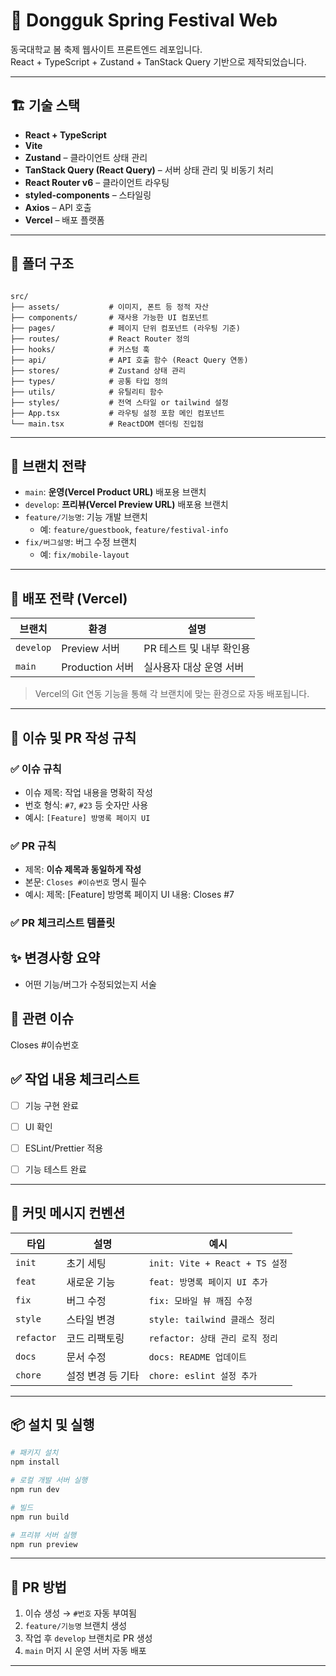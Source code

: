 # 🎉 Dongguk Spring Festival Web

동국대학교 봄 축제 웹사이트 프론트엔드 레포입니다.  
React + TypeScript + Zustand + TanStack Query 기반으로 제작되었습니다.

---

## 🏗️ 기술 스택

- **React + TypeScript**
- **Vite**
- **Zustand** – 클라이언트 상태 관리
- **TanStack Query (React Query)** – 서버 상태 관리 및 비동기 처리
- **React Router v6** – 클라이언트 라우팅
- **styled-components** – 스타일링
- **Axios** – API 호출
- **Vercel** – 배포 플랫폼

---

## 📁 폴더 구조

```

src/
├── assets/           # 이미지, 폰트 등 정적 자산
├── components/       # 재사용 가능한 UI 컴포넌트
├── pages/            # 페이지 단위 컴포넌트 (라우팅 기준)
├── routes/           # React Router 정의
├── hooks/            # 커스텀 훅
├── api/              # API 호출 함수 (React Query 연동)
├── stores/           # Zustand 상태 관리
├── types/            # 공통 타입 정의
├── utils/            # 유틸리티 함수
├── styles/           # 전역 스타일 or tailwind 설정
├── App.tsx           # 라우팅 설정 포함 메인 컴포넌트
└── main.tsx          # ReactDOM 렌더링 진입점

````

---

## 🌱 브랜치 전략

- `main`: **운영(Vercel Product URL)** 배포용 브랜치
- `develop`: **프리뷰(Vercel Preview URL)** 배포용 브랜치
- `feature/기능명`: 기능 개발 브랜치
  - 예: `feature/guestbook`, `feature/festival-info`
- `fix/버그설명`: 버그 수정 브랜치
  - 예: `fix/mobile-layout`

---

## 🚀 배포 전략 (Vercel)

| 브랜치 | 환경 | 설명 |
|--------|------|------|
| `develop` | Preview 서버 | PR 테스트 및 내부 확인용 |
| `main` | Production 서버 | 실사용자 대상 운영 서버 |

> Vercel의 Git 연동 기능을 통해 각 브랜치에 맞는 환경으로 자동 배포됩니다.

---

## 📝 이슈 및 PR 작성 규칙

### ✅ 이슈 규칙
- 이슈 제목: 작업 내용을 명확히 작성  
- 번호 형식: `#7`, `#23` 등 숫자만 사용  
- 예시: `[Feature] 방명록 페이지 UI`

### ✅ PR 규칙
- 제목: **이슈 제목과 동일하게 작성**
- 본문: `Closes #이슈번호` 명시 필수
- 예시:
  제목: [Feature] 방명록 페이지 UI
  내용: Closes #7

### ✅ PR 체크리스트 템플릿

## ✨ 변경사항 요약
- 어떤 기능/버그가 수정되었는지 서술

## 📂 관련 이슈
Closes #이슈번호

## ✅ 작업 내용 체크리스트
- [ ] 기능 구현 완료
- [ ] UI 확인
- [ ] ESLint/Prettier 적용
- [ ] 기능 테스트 완료


---

## 🔖 커밋 메시지 컨벤션

| 타입         | 설명         | 예시                           |
| ---------- | ---------- | ---------------------------- |
| `init`     | 초기 세팅      | `init: Vite + React + TS 설정` |
| `feat`     | 새로운 기능     | `feat: 방명록 페이지 UI 추가`        |
| `fix`      | 버그 수정      | `fix: 모바일 뷰 깨짐 수정`           |
| `style`    | 스타일 변경     | `style: tailwind 클래스 정리`     |
| `refactor` | 코드 리팩토링    | `refactor: 상태 관리 로직 정리`      |
| `docs`     | 문서 수정      | `docs: README 업데이트`          |
| `chore`    | 설정 변경 등 기타 | `chore: eslint 설정 추가`        |

---

## 📦 설치 및 실행

```bash
# 패키지 설치
npm install

# 로컬 개발 서버 실행
npm run dev

# 빌드
npm run build

# 프리뷰 서버 실행
npm run preview
```

---

## 🙌 PR 방법

1. 이슈 생성 → `#번호` 자동 부여됨
2. `feature/기능명` 브랜치 생성
3. 작업 후 `develop` 브랜치로 PR 생성
4. `main` 머지 시 운영 서버 자동 배포

---
